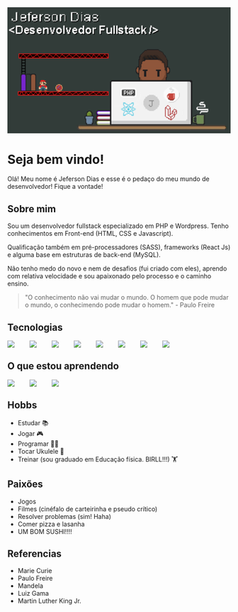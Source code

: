 
<img src="https://github.com/JefersonAVD/JefersonAVD/blob/main/Sprite-GitHub.gif" alt='Meu Gif' style='width:100vw'/>

# Seja bem vindo! 

Olá! Meu nome é Jeferson Dias e esse é o pedaço do meu mundo de desenvolvedor! Fique a vontade!
## Sobre mim
Sou um desenvolvedor fullstack especializado em PHP e Wordpress. Tenho conhecimentos em Front-end (HTML, CSS e Javascript).

Qualificação também em pré-processadores (SASS), frameworks (React Js) e alguma base em estruturas de back-end (MySQL).

Não tenho medo do novo e nem de desafios (fui criado com eles), aprendo com relativa velocidade e sou apaixonado pelo processo e o caminho ensino.

> "O conhecimento não vai mudar o mundo. O homem que pode mudar o mundo, o conhecimendo pode mudar o homem." - Paulo Freire

## Tecnologias

<div style='display:flex'>
<img src="https://cdn.jsdelivr.net/gh/devicons/devicon/icons/react/react-original.svg" width='50' style="display:inline;" />
<img src="https://cdn.jsdelivr.net/gh/devicons/devicon/icons/laravel/laravel-plain.svg" width='50' style="display:inline;"/>
<img src="https://cdn.jsdelivr.net/gh/devicons/devicon/icons/wordpress/wordpress-plain.svg" width='50' style="display:inline;" />
<img src="https://cdn.jsdelivr.net/gh/devicons/devicon/icons/bootstrap/bootstrap-original.svg" width='50' style="display:inline;" />
<img src="https://cdn.jsdelivr.net/gh/devicons/devicon/icons/tailwindcss/tailwindcss-original-wordmark.svg" width='50' style="display:inline;" />
<img src="https://cdn.jsdelivr.net/gh/devicons/devicon/icons/mysql/mysql-original-wordmark.svg" width='50' style="display:inline;" />
<img src="https://cdn.jsdelivr.net/gh/devicons/devicon/icons/java/java-original.svg" width='50' style='display: inline;' />
<img src="https://cdn.jsdelivr.net/gh/devicons/devicon/icons/typescript/typescript-original.svg" width='50' />
                   
</div>  
                 
## O que estou aprendendo

<div style='display:flex'>
<img src="https://cdn.jsdelivr.net/gh/devicons/devicon/icons/python/python-original.svg" width='50' style="display:inline;" />
<img src="https://cdn.jsdelivr.net/gh/devicons/devicon/icons/elixir/elixir-original.svg" width='50' style="display:inline;" />
<img src="https://cdn.jsdelivr.net/gh/devicons/devicon/icons/angularjs/angularjs-original.svg"  width='50' style="display:inline;" />
</div>
       
## Hobbs

- Estudar 📚
- Jogar 🎮
- Programar 👨‍💻
- Tocar Ukulele 🎸
- Treinar (sou graduado em Educação física. BIRLL!!!) 🏋
## Paixões
- Jogos
- Filmes (cinéfalo de carteirinha e pseudo crítico)
- Resolver problemas (sim! Haha)
- Comer pizza e lasanha
- UM BOM SUSHI!!!! 
## Referencias
- Marie Curie
- Paulo Freire
- Mandela
- Luiz Gama
- Martin Luther King Jr.
